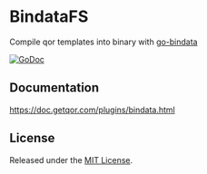 # BindataFS

Compile qor templates into binary with [go-bindata](https://github.com/jteeuwen/go-bindata)

[![GoDoc](https://godoc.org/github.com/qor/bindatafs?status.svg)](https://godoc.org/github.com/qor/bindatafs)

## Documentation

<https://doc.getqor.com/plugins/bindata.html>

## License

Released under the [MIT License](http://opensource.org/licenses/MIT).
